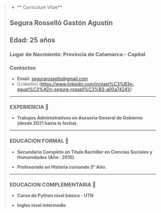 > - ** Curriculum 
> Vitae**  
> ## Segura Rosselló Gastón Agustín
> ## Edad: 25 años
> ### Lugar de Nacmiento: Provincia de Catamarca - Capital 
>
> ### Contactos
>
> - **Email:** segurarossello@gmail.com
> - [Linkedin] (https://www.linkedin.com/in/gast%C3%B3n-agust%C3%ADn-segura-rossell%C3%B3-a00a74241/)
>
> ____________________________________________________________________________________________
> ### EXPERIENCIA 📝
> - **Trabajos Administrativos en Asesoria General
de Gobierno (desde 2021 hasta la fecha).**
> ____________________________________________________________________________________________
>
> ### EDUCACION FORMAL 📝
> - **Secundario Completo en Titulo Bachiller en Ciencias Sociales y Humanidades (Año : 2015).**
>
> - **Profesorado en Historia cursando 3° Año.**
> ____________________________________________________________________________________________
>
> ###  EDUCACION COMPLEMENTARIA 📝
>
> - **Curso de Python nivel básico - UTN**
> 
> - **Ingles nivel intermedio**

